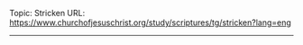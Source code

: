 Topic: Stricken
URL: https://www.churchofjesuschrist.org/study/scriptures/tg/stricken?lang=eng

---

